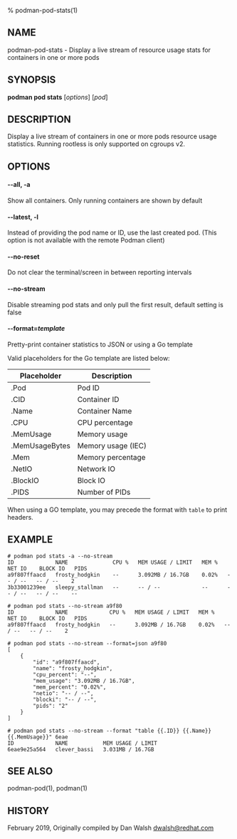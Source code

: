 % podman-pod-stats(1)

## NAME
podman\-pod\-stats - Display a live stream of resource usage stats for containers in one or more pods

## SYNOPSIS
**podman pod stats** [*options*] [*pod*]

## DESCRIPTION
Display a live stream of containers in one or more pods resource usage statistics.  Running rootless is only supported on cgroups v2.

## OPTIONS

#### **\-\-all**, **-a**

Show all containers.  Only running containers are shown by default

#### **\-\-latest**, **-l**

Instead of providing the pod name or ID, use the last created pod. (This option is not available with the remote Podman client)

#### **\-\-no-reset**

Do not clear the terminal/screen in between reporting intervals

#### **\-\-no-stream**

Disable streaming pod stats and only pull the first result, default setting is false

#### **\-\-format**=*template*

Pretty-print container statistics to JSON or using a Go template

Valid placeholders for the Go template are listed below:

| **Placeholder** | **Description**    |
| --------------- | ------------------ |
| .Pod            | Pod ID             |
| .CID            | Container ID       |
| .Name           | Container Name     |
| .CPU            | CPU percentage     |
| .MemUsage       | Memory usage       |
| .MemUsageBytes  | Memory usage (IEC) |
| .Mem            | Memory percentage  |
| .NetIO          | Network IO         |
| .BlockIO        | Block IO           |
| .PIDS           | Number of PIDs     |

When using a GO template, you may precede the format with `table` to print headers.
## EXAMPLE

```
# podman pod stats -a --no-stream
ID             NAME              CPU %   MEM USAGE / LIMIT   MEM %   NET IO    BLOCK IO   PIDS
a9f807ffaacd   frosty_hodgkin    --      3.092MB / 16.7GB    0.02%   -- / --   -- / --    2
3b33001239ee   sleepy_stallman   --      -- / --             --      -- / --   -- / --    --
```

```
# podman pod stats --no-stream a9f80
ID             NAME             CPU %   MEM USAGE / LIMIT   MEM %   NET IO    BLOCK IO   PIDS
a9f807ffaacd   frosty_hodgkin   --      3.092MB / 16.7GB    0.02%   -- / --   -- / --    2
```

```
# podman pod stats --no-stream --format=json a9f80
[
    {
        "id": "a9f807ffaacd",
        "name": "frosty_hodgkin",
        "cpu_percent": "--",
        "mem_usage": "3.092MB / 16.7GB",
        "mem_percent": "0.02%",
        "netio": "-- / --",
        "blocki": "-- / --",
        "pids": "2"
    }
]
```

```
# podman pod stats --no-stream --format "table {{.ID}} {{.Name}} {{.MemUsage}}" 6eae
ID             NAME           MEM USAGE / LIMIT
6eae9e25a564   clever_bassi   3.031MB / 16.7GB
```

## SEE ALSO
podman-pod(1), podman(1)

## HISTORY
February 2019, Originally compiled by Dan Walsh <dwalsh@redhat.com>
